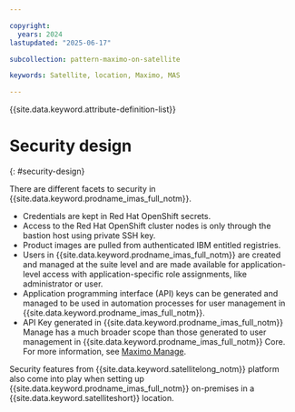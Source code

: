 ```yaml
---

copyright:
  years: 2024
lastupdated: "2025-06-17"

subcollection: pattern-maximo-on-satellite

keywords: Satellite, location, Maximo, MAS

---
```


{{site.data.keyword.attribute-definition-list}}

# Security design
{: #security-design}

There are different facets to security in {{site.data.keyword.prodname_imas_full_notm}}.

- Credentials are kept in Red Hat OpenShift secrets.
- Access to the Red Hat OpenShift cluster nodes is only through the bastion host using private SSH key.
- Product images are pulled from authenticated IBM entitled registries.
- Users in {{site.data.keyword.prodname_imas_full_notm}} are created and managed at the suite level and are made available for application-level access with application-specific role assignments, like administrator or user.
- Application programming interface (API) keys can be generated and managed to be used in automation processes for user management in {{site.data.keyword.prodname_imas_full_notm}}.
- API Key generated in {{site.data.keyword.prodname_imas_full_notm}} Manage has a much broader scope than those generated to user management in {{site.data.keyword.prodname_imas_full_notm}} Core. For more information, see [Maximo Manage](https://www.ibm.com/docs/en/mas-cd/continuous-delivery?topic=manage-overview).

Security features from {{site.data.keyword.satellitelong_notm}} platform also come into play when setting up {{site.data.keyword.prodname_imas_full_notm}} on-premises in a {{site.data.keyword.satelliteshort}} location.
